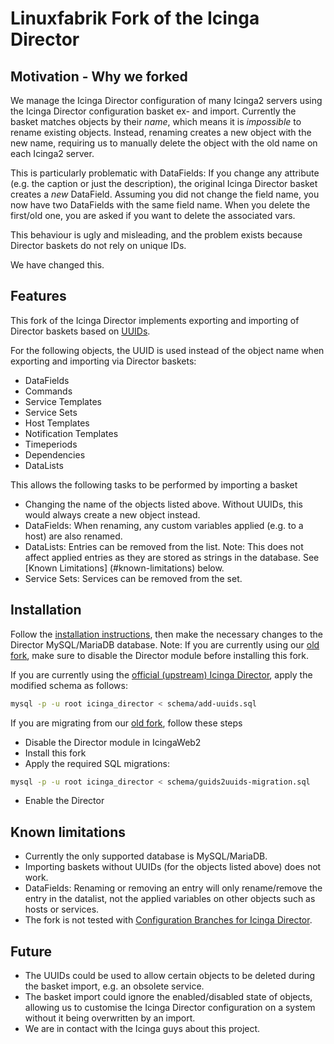 # Linuxfabrik Fork of the Icinga Director

## Motivation - Why we forked

We manage the Icinga Director configuration of many Icinga2 servers using the Icinga Director configuration basket ex- and import. Currently the basket matches objects by their _name_, which means it is _impossible_ to rename existing objects. Instead, renaming creates a new object with the new name, requiring us to manually delete the object with the old name on each Icinga2 server.

This is particularly problematic with DataFields: If you change any attribute (e.g. the caption or just the description), the original Icinga Director basket creates a _new_ DataField. Assuming you did not change the field name, you now have two DataFields with the same field name. When you delete the first/old one, you are asked if you want to delete the associated vars.

This behaviour is ugly and misleading, and the problem exists because Director baskets do not rely on unique IDs.

We have changed this.


## Features

This fork of the Icinga Director implements exporting and importing of Director baskets based on [UUIDs](https://en.wikipedia.org/wiki/Universally_unique_identifier).

For the following objects, the UUID is used instead of the object name when exporting and importing via Director baskets:

* DataFields
* Commands
* Service Templates
* Service Sets
* Host Templates
* Notification Templates
* Timeperiods
* Dependencies
* DataLists

This allows the following tasks to be performed by importing a basket

* Changing the name of the objects listed above. Without UUIDs, this would always create a new object instead.
* DataFields: When renaming, any custom variables applied (e.g. to a host) are also renamed.
* DataLists: Entries can be removed from the list. Note: This does not affect applied entries as they are stored as strings in the database. See [Known Limitations] (#known-limitations) below.
* Service Sets: Services can be removed from the set.


## Installation

Follow the [installation instructions](doc/02-Installation.md.d/From-Source.md), then make the necessary changes to the Director MySQL/MariaDB database. Note: If you are currently using our [old fork](https://git.linuxfabrik.ch/linuxfabrik/icingaweb2-module-director), make sure to disable the Director module before installing this fork.

If you are currently using the [official (upstream) Icinga Director](https://github.com/Icinga/icingaweb2-module-director), apply the modified schema as follows:
```bash
mysql -p -u root icinga_director < schema/add-uuids.sql
```

If you are migrating from our [old fork](https://git.linuxfabrik.ch/linuxfabrik/icingaweb2-module-director), follow these steps
* Disable the Director module in IcingaWeb2
* Install this fork
* Apply the required SQL migrations:
```bash
mysql -p -u root icinga_director < schema/guids2uuids-migration.sql
```
* Enable the Director


## Known limitations

* Currently the only supported database is MySQL/MariaDB.
* Importing baskets without UUIDs (for the objects listed above) does not work.
* DataFields: Renaming or removing an entry will only rename/remove the entry in the datalist, not the applied variables on other objects such as hosts or services.
* The fork is not tested with [Configuration Branches for Icinga Director](https://icinga.com/docs/icinga-director-branches/latest/).


## Future

* The UUIDs could be used to allow certain objects to be deleted during the basket import, e.g. an obsolete service.
* The basket import could ignore the enabled/disabled state of objects, allowing us to customise the Icinga Director configuration on a system without it being overwritten by an import.
* We are in contact with the Icinga guys about this project.
